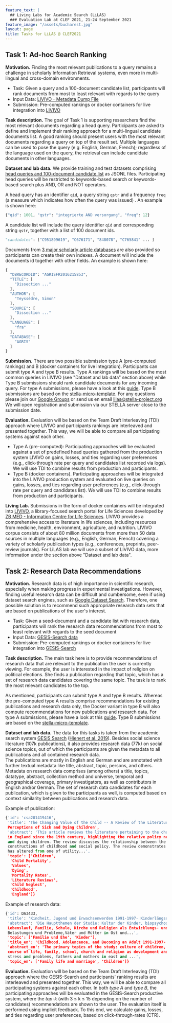 ```yaml
---
feature_text: |
  ## Living Labs for Academic Search (LiLAS)
  ### Evaluation Lab at CLEF 2021, 21-24 September 2021
feature_image: "/assets/bucharest.jpg"
layout: page
title: Tasks for LiLAS @ CLEF2021
---
```


## Task 1: Ad-hoc Search Ranking

__Motivation.__ Finding the most relevant publications to a query remains a challenge in scholarly Information Retrieval systems, even more in multi-lingual and cross-domain environments.

* Task: Given a query and a 100-document candidate list, participants will rank  documents from most to least relevant with regards to the query
* Input Data: [LIVIVO - Metadata Dump File](https://th-koeln.sciebo.de/s/OBm0NLEwz1RYl9N?path=%2Flivivo)
* Submission: Pre-computed rankings or docker containers for live integration into [LIVIVO](https://livivo.de)

__Task description.__ The goal of Task 1 is supporting researchers find the most relevant documents regarding a head query. Participants are asked to define and implement their ranking approach for a multi-lingual candidate documents list. A good ranking should present users with the most relevant documents regarding a query on top of the result set. Multiple languages can be used to pose the query (e.g. English, German, French); regardless of the language used on the query, the retrieval can include candidate documents in other languages.

__Dataset and lab data.__ We provide training and test datasets comprising [head queries and 100-document candidate list](https://th-koeln.sciebo.de/s/OBm0NLEwz1RYl9N?path=%2Flivivo%2Fcandidates) as JSONL files. Participating head queries will be restricted to keywords-based search or keywords-based search plus AND, OR and NOT operators.

A head query has an identifier ```qid```, a query string ```qstr``` and a frequency ```freq``` (a measure which indicates how often the query was issued) . An example is shown here:
```python
{"qid": 1001, "qstr": "integrierte AND versorgung", "freq": 12}
```

A candidate list will include the query identifier ```qid``` and corresponding string ```qstr```, together with a list of 100 document ids.
```python
"candidates": ["C951899619", "C676171", "848078", "C765841" ... ]
```
Documents from [3 major scholarly article databases](https://th-koeln.sciebo.de/s/OBm0NLEwz1RYl9N?path=%2Flivivo%2Fdocuments) are also provided so participants can create their own indexes. A document will include the documents id together with other fields. An example is shown here:
```python
{
  "DBRECORDID": "AGRISFR2016215853",
  "TITLE": [
    "Dissection ..."
  ],
  "AUTHOR": [
    "Teyssèdre, Simon"
  ],
  "SOURCE": [
    "Dissection ..."
  ],
  "LANGUAGE": [
    "fra"
  ],
  "DATABASE": [
    "AGRIS"
  ]
}
```
__Submission.__ There are two possible submission type A (pre-computed rankings) and B (docker containers for live integration). Participants can submit type A and type B results. Type A rankings will be based on the most common queries in LIVIVO (see "Dataset and lab data" section above) while Type B submissions should rank candidate documents for any incoming query.
For type A submissions, please have a look at this [guide](https://github.com/stella-project/stella-micro-template-precom/blob/master/README.md). Type B submissions are based on the [stella-micro-template](https://github.com/stella-project/stella-micro-template).
For any questions please join our [Google Groups](https://groups.google.com/forum/#!forum/clef-lilas) or send us en email [lilas@stella-project.org](mailto:lilas@stella-project.org)
We will open registration and submission via our STELLA server close to the submission date.

__Evaluation.__ Evaluation will be based on the Team Draft Interleaving (TDI) approach where LIVIVO and participants rankings are interleaved and presented together. This way, we will be able to compare all participating systems against each other.
* Type A (pre-computed): Participating approaches will be evaluated against a set of predefined head queries gathered from the production system LIVIVO on gains, losses, and ties regarding user preferences (e.g., click-through rate per query and candidates list recorded via logs). We will use TDI to combine results from production and participants.
* Type B (docker containers). Participating approaches will be integrated into the LIVIVO production system and evaluated on live queries on gains, losses, and ties regarding user preferences (e.g., click-through rate per query and candidates list). We will use TDI to combine results from production and participants.

__Living Lab.__ Submissions in the form of docker containers will be integrated into [LIVIVO](https://livivo.de), a library-focused search portal for Life Sciences developed by [ZB MED - Information Centre for Life Sciences](https://zbmed.de). LIVIVO provides a comprehensive access to literature in life sciences, including resources from medicine, health, environment, agriculture, and nutrition. LIVIVO corpus consists of about 80 million documents from more than 50 data sources in multiple languages (e.g., English, German, French) covering a variety of  scholarly publication types (e.g., conferences, preprints, peer-review journals). For LiLAS lab we will use a subset of LIVIVO data, more information under the section above "Dataset and lab data".

## Task 2: Research Data Recommendations

__Motivation.__ Research data is of high importance in scientific research, especially when making progress in experimental investigations.
However, finding useful research data can be difficult and cumbersome, even if using dataset search engines, such as [Google Dataset Search](https://datasetsearch.research.google.com/). Therefore, one possible solution is to recommend such appropriate research data sets that are based on publications of the user's interest.  

* Task: Given a seed-document and a candidate list with research data, participants will rank the research data recommendations from most to least relevant with regards to the seed document
* Input Data: [GESIS-Search data](https://th-koeln.sciebo.de/s/OBm0NLEwz1RYl9N?path=%2Fgesis-search)
* Submission: Pre-computed rankings or docker containers for live integration into [GESIS-Search](https://search.gesis.org/)


__Task description.__ The main task here is to provide recommendations of research data that are relevant to the publication the user is currently viewing.
For example, the user is interested in the impact of religion on political elections. She finds a publication regarding that topic, which has a set of research data candidates covering the same topic. The task is to rank the most relevant candidates to the top.

As mentioned, participants can submit type A and type B results.
Whereas the pre-computed type A results comprise recommendations for existing publications and research data only, the Docker variant in type B will also compute recommendations for new publications and research data. For type A submissions, please have a look at this [guide](https://github.com/stella-project/stella-micro-template-precom/blob/master/README.md). Type B submissions are based on the [stella-micro-template](https://github.com/stella-project/stella-micro-template).

__Dataset and lab data.__ The data for this tasks is taken from the academic search system [GESIS Search](https://search.gesis.org/) ([Hienert et al. 2019](https://ieeexplore.ieee.org/document/8791137)). Besides social science literature (107k publications), it also provides research data (77k) on social science topics, out of which the participants are given the metadata to all publications and all contained research data.  
The publications are mostly in English and German and are annotated with further textual metadata like title, abstract, topic, persons, and others. Metadata on research data comprises (among others) a title, topics, datatype, abstract, collection method and universe, temporal and geographical coverage, primary investigators, as well as contributors in English and/or German. The set of research data candidates for each publication, which is given to the participants as well, is computed based on context similarity between publications and research data.

Example of publication:

```python
{'id': 'csa201419416',
 'title': 'The Changing Value of the Child -- A Review of the Literature Regarding Social
 Perceptions of Sick and Dying Children',
 'abstract': 'This article reviews the literature pertaining to the changing value of the child
 in England since the 19th century, highlighting the relative policy neglect of contemporary sick
 and dying children. The review discusses the relationship between the value of the child, social
 constructions of childhood and social policy. The review demonstrates how the value of the child
 has altered from one of utility...',
 'topic': ['Children',
  'Child Mortality',
  'Values',
  'Dying',
  'Mortality Rates',
  'Literature Reviews',
  'Child Neglect',
  'Childhood',
  'England']}

```

Example of research data:

```python
{'id': DA3433,
 'title': 'Kindheit, Jugend und Erwachsenwerden 1991-1997- Kinderlängsschnitt 1993-1997',
 'abstract': 'Die Hauptthemen der Studie: Kultur der Kinder, biopsychosoziale Entwicklung und
 Lebenslauf, Familie, Schule, Kirche und Religion als Entwicklungs- und Sozialisationskontexte,
 Belastungen und Probleme,Väter und Mütter in Ost und...',
 'topic': ['Familie und Ehe', 'Kinder'],
 'title_en': 'Childhood, Adolencence, and Becoming an Adult 1991-1997- Children Longitudinal 1993-1997',
 'abstract_en': 'The primary topics of the study: culture of children, bio-psycho-social development and
 course of life, family, school, church and religion as development and socialization context,
 stress and problems, fathers and mothers in east and ...',
 'topic_en': ['Family life and marriage', 'Children']}
```


__Evaluation.__
Evaluation will be based on the Team Draft Interleaving (TDI) approach where the GESIS-Search and participants' ranking results are interleaved and presented together. This way, we will be able to compare all participating systems against each other.
In both _type A_ and _type B_, the participating approaches will be evaluated in the GESIS-Search productive system, where the _top-k_ (with 3 &le; k &le; 15 depending on the number of candidates) recommendations are shown to the user. The evaluation itself is performed using implicit feedback. To this end, we calculate gains, losses, and ties regarding user preferences, based on click-through-rates (CTR).
<!--An additional explicit feedback is gathered via options, such as a _thumbs up_ and _thumbs down_, in which the users can indicate whether the recommendation was relevant to them or not.
-->

<!-- Old specification
With an A/B-testing, the GESIS Search users will be shown the recommendations separated by the users' session-id. This means, for each session-id, STELLA selects one recommendation approach out of all participants. This way, we are able to compare all participating systems against each other without confusing the user with different recommendations for the same publication.
-->
